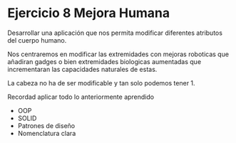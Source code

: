 # Ejercicio 8 Mejora Humana
Desarrollar una aplicación que nos permita modificar diferentes atributos del cuerpo humano.

Nos centraremos en modificar las extremidades con mejoras roboticas que añadiran gadges o bien extremidades biologicas aumentadas que incrementaran las capacidades naturales de estas.

La cabeza no ha de ser modificable y tan solo podemos tener 1.

Recordad aplicar todo lo anteriormente aprendido
- OOP
- SOLID
- Patrones de diseño
- Nomenclatura clara